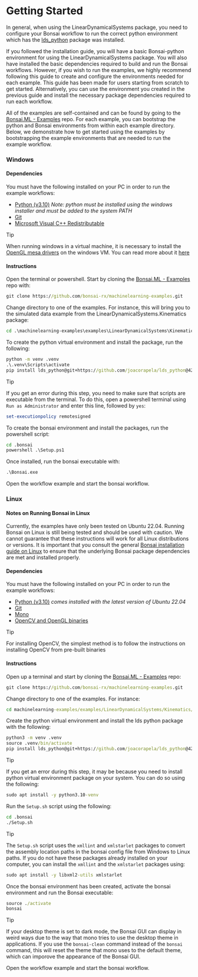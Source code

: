 # Getting Started

In general, when using the LinearDynamicalSystems package, you need to configure your Bonsai workflow to run the correct python environment which has the [lds_python](https://github.com/joacorapela/lds_python) package was installed.

If you followed the installation guide, you will have a basic Bonsai-python environment for using the LinearDynamicalSystems package. You will also have installed the basic dependencies required to build and run the Bonsai workflows. However, if you wish to run the examples, we highly recommend following this guide to create and configure the environments needed for each example. This guide has been made for users starting from scratch to get started. Alternatively, you can use the environment you created in the previous guide and install the necessary package dependencies required to run each workflow.

All of the examples are self-contained and can be found by going to the [Bonsai.ML - Examples](https://github.com/bonsai-rx/machinelearning-examples) repo. For each example, you can bootstrap the python and Bonsai environments from within each example directory. Below, we demonstrate how to get started using the examples by bootstrapping the example environments that are needed to run the example workflow.

### Windows

#### Dependencies

You must have the following installed on your PC in order to run the example workflows:

- [Python (v3.10)](https://www.python.org/downloads/) *Note: python must be installed using the windows installer and must be added to the system PATH*
- [Git](https://git-scm.com/downloads)
- [Microsoft Visual C++ Redistributable](https://aka.ms/vs/16/release/vc_redist.x64.exe)

> [!TIP]
> When running windows in a virtual machine, it is necessary to install the [OpenGL mesa drivers](https://github.com/pal1000/mesa-dist-win/releases/) on the windows VM. You can read more about it [here](https://github.com/pal1000/mesa-dist-win)

#### Instructions

Open the terminal or powershell. Start by cloning the [Bonsai.ML - Examples](https://github.com/bonsai-rx/machinelearning-examples) repo with:

```cmd
git clone https://github.com/bonsai-rx/machinelearning-examples.git
```

Change directory to one of the examples. For instance, this will bring you to the simulated data example from the LinearDynamicalSystems.Kinematics package:

```cmd
cd .\machinelearning-examples\examples\LinearDynamicalSystems\Kinematics\SimulatedData
```

To create the python virtual environment and install the package, run the following:

```cmd
python -m venv .venv 
.\.venv\Scripts\activate
pip install lds_python@git+https://github.com/joacorapela/lds_python@4233363320e021f77f9b3e124846ec2e49c0e741
```

> [!TIP]
> If you get an error during this step, you need to make sure that scripts are executable from the terminal. To do this, open a powershell terminal using `Run as Administrator` and enter this line, followed by `yes`:

```powershell
set-executionpolicy remotesigned
```

To create the bonsai environment and install the packages, run the powershell script:

```cmd
cd .bonsai
powershell .\Setup.ps1
```

Once installed, run the bonsai executable with:

```cmd
.\Bonsai.exe
```

Open the workflow example and start the bonsai workflow.

### Linux

#### Notes on Running Bonsai in Linux

Currently, the examples have only been tested on Ubuntu 22.04. Running Bonsai on Linux is still being tested and should be used with caution. We cannot guarantee that these instructions will work for all Linux distributions or versions. It is important that you consult the general [Bonsai installation guide on Linux](https://github.com/orgs/bonsai-rx/discussions/1101) to ensure that the underlying Bonsai package dependencies are met and installed properly.

#### Dependencies

You must have the following installed on your PC in order to run the example workflows:

- [Python (v3.10)](https://www.python.org/downloads/) *comes installed with the latest version of Ubuntu 22.04*
- [Git](https://git-scm.com/downloads)
- [Mono](https://www.mono-project.com/download/stable/#download-lin)
- [OpenCV and OpenGL binaries](https://github.com/orgs/bonsai-rx/discussions/1101) 


> [!TIP]
> For installing OpenCV, the simplest method is to follow the instructions on installing OpenCV from pre-built binaries

#### Instructions

Open up a terminal and start by cloning the [Bonsai.ML - Examples](https://github.com/bonsai-rx/machinelearning-examples) repo:

```cmd
git clone https://github.com/bonsai-rx/machinelearning-examples.git
```

Change directory to one of the examples. For instance:

```cmd
cd machinelearning-examples/examples/LinearDynamicalSystems/Kinematics/SimulatedData
```

Create the python virtual environment and install the lds python package with the following:

```cmd
python3 -m venv .venv 
source .venv/bin/activate
pip install lds_python@git+https://github.com/joacorapela/lds_python@4233363320e021f77f9b3e124846ec2e49c0e741
```

> [!TIP]
> If you get an error during this step, it may be because you need to install python virtual environment package on your system. You can do so using the following:

```cmd
sudo apt install -y python3.10-venv
```

Run the `Setup.sh` script using the following:

```cmd
cd .bonsai
./Setup.sh
```

> [!TIP]
> The `Setup.sh` script uses the `xmllint` and `xmlstarlet` packages to convert the assembly location paths in the bonsai config file from Windows to Linux paths. If you do not have these packages already installed on your computer, you can install the `xmllint` and the `xmlstarlet` packages using:

```cmd
sudo apt install -y libxml2-utils xmlstarlet
```

Once the bonsai environment has been created, activate the bonsai environment and run the Bonsai executable:

```cmd
source ./activate
bonsai
```

> [!TIP]
> If your desktop theme is set to dark mode, the Bonsai GUI can display in weird ways due to the way that mono tries to use the desktop theme in applications. If you use the `bonsai-clean` command instead of the `bonsai` command, this will reset the theme that mono uses to the default theme, which can imporove the appearance of the Bonsai GUI.

Open the workflow example and start the bonsai workflow.
